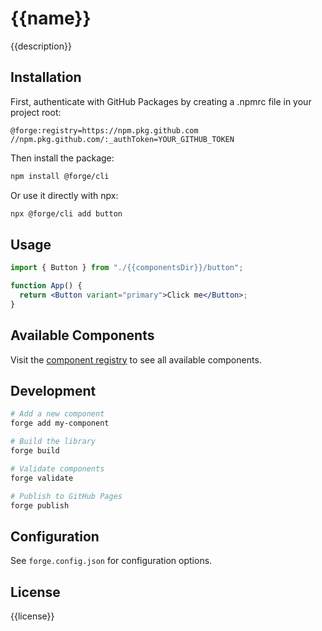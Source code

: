 # {{name}}

{{description}}

## Installation

First, authenticate with GitHub Packages by creating a .npmrc file in your project root:

```
@forge:registry=https://npm.pkg.github.com
//npm.pkg.github.com/:_authToken=YOUR_GITHUB_TOKEN
```

Then install the package:

```bash
npm install @forge/cli
```

Or use it directly with npx:

```bash
npx @forge/cli add button
```

## Usage

```jsx
import { Button } from "./{{componentsDir}}/button";

function App() {
  return <Button variant="primary">Click me</Button>;
}
```

## Available Components

Visit the [component registry](./public/registry.json) to see all available components.

## Development

```bash
# Add a new component
forge add my-component

# Build the library
forge build

# Validate components
forge validate

# Publish to GitHub Pages
forge publish
```

## Configuration

See `forge.config.json` for configuration options.

## License

{{license}}
